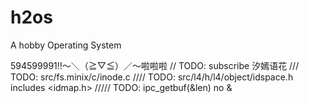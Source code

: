 # h2os
A hobby Operating System

594599991!!～＼（≧▽≦）／～啦啦啦
// TODO: subscribe 汐嫣语花
/// TODO: src/fs.minix/c/inode.c
//// TODO: src/l4/h/l4/object/idspace.h includes <idmap.h>
///// TODO: ipc_getbuf(&len) no &
